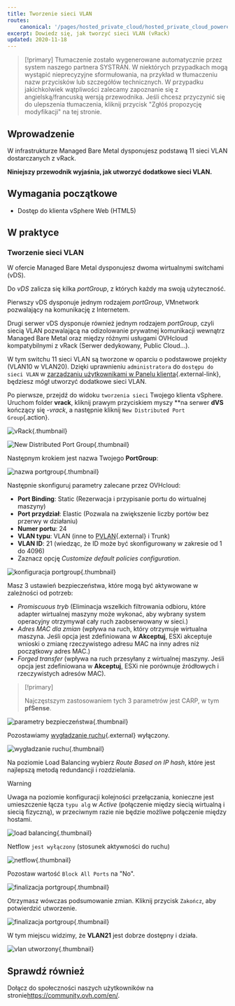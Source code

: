 ```yaml
---
title: Tworzenie sieci VLAN
routes:
    canonical: '/pages/hosted_private_cloud/hosted_private_cloud_powered_by_vmware/creation_vlan'
excerpt: Dowiedz się, jak tworzyć sieci VLAN (vRack)
updated: 2020-11-18
---
```


> [!primary]
> Tłumaczenie zostało wygenerowane automatycznie przez system naszego partnera SYSTRAN. W niektórych przypadkach mogą wystąpić nieprecyzyjne sformułowania, na przykład w tłumaczeniu nazw przycisków lub szczegółów technicznych. W przypadku jakichkolwiek wątpliwości zalecamy zapoznanie się z angielską/francuską wersją przewodnika. Jeśli chcesz przyczynić się do ulepszenia tłumaczenia, kliknij przycisk "Zgłóś propozycję modyfikacji" na tej stronie.
> 

## Wprowadzenie

W infrastrukturze Managed Bare Metal dysponujesz podstawą 11 sieci VLAN dostarczanych z vRack.

**Niniejszy przewodnik wyjaśnia, jak utworzyć dodatkowe sieci VLAN.**

## Wymagania początkowe

- Dostęp do klienta vSphere Web (HTML5)

## W praktyce

### Tworzenie sieci VLAN

W ofercie Managed Bare Metal dysponujesz dwoma wirtualnymi switchami (vDS). 

Do *vDS* zalicza się kilka *portGroup*, z których każdy ma swoją użyteczność.

Pierwszy vDS dysponuje jednym rodzajem *portGroup*, VMnetwork pozwalający na komunikację z Internetem.

Drugi serwer vDS dysponuje również jednym rodzajem *portGroup*, czyli siecią VLAN pozwalającą na odizolowanie prywatnej komunikacji wewnątrz Managed Bare Metal oraz między różnymi usługami OVHcloud kompatybilnymi z vRack (Serwer dedykowany, Public Cloud...). 

W tym switchu 11 sieci VLAN są tworzone w oparciu o podstawowe projekty (VLAN10 w VLAN20). Dzięki uprawnieniu `administratora` do `dostępu do sieci VLAN` w [zarządzaniu użytkownikami w Panelu klienta](/pages/bare_metal_cloud/managed_bare_metal/manager-ovhcloud#uzytkownicy){.external-link}, będziesz mógł utworzyć dodatkowe sieci VLAN.

Po pierwsze, przejdź do widoku `tworzenia sieci` Twojego klienta vSphere. Uruchom folder **vrack**, kliknij prawym przyciskiem myszy **na serwer **dVS** kończący się *-vrack*, a następnie kliknij `New Distributed Port Group`{.action}.

![vRack](images/07network.png){.thumbnail}

![New Distributed Port Group](images/08network1.png){.thumbnail}

Następnym krokiem jest nazwa Twojego **PortGroup**:

![nazwa portgroup](images/09network2.png){.thumbnail}

Następnie skonfiguruj parametry zalecane przez OVHcloud:

- **Port Binding**: Static (Rezerwacja i przypisanie portu do wirtualnej maszyny)
- **Port przydział**: Elastic (Pozwala na zwiększenie liczby portów bez przerwy w działaniu)
- **Numer portu**: 24
- **VLAN typu**: VLAN (inne to [PVLAN](https://kb.vmware.com/s/article/1010691){.external} i Trunk)
- **VLAN ID**: 21 (wiedząc, że ID może być skonfigurowany w zakresie od 1 do 4096)
- Zaznacz opcję *Customize default policies configuration*.

![konfiguracja portgroup](images/10network3.png){.thumbnail}

Masz 3 ustawień bezpieczeństwa, które mogą być aktywowane w zależności od potrzeb: 

- *Promiscuous tryb* (Eliminacja wszelkich filtrowania odbioru, które adapter wirtualnej maszyny może wykonać, aby wybrany system operacyjny otrzymywał cały ruch zaobserwowany w sieci.)
- *Adres MAC dla zmian* (wpływa na ruch, który otrzymuje wirtualna maszyna. Jeśli opcja jest zdefiniowana w **Akceptuj**, ESXi akceptuje wnioski o zmianę rzeczywistego adresu MAC na inny adres niż początkowy adres MAC.)
- *Forged transfer* (wpływa na ruch przesyłany z wirtualnej maszyny. Jeśli opcja jest zdefiniowana w **Akceptuj**, ESXi nie porównuje źródłowych i rzeczywistych adresów MAC).

> [!primary]
>
> Najczęstszym zastosowaniem tych 3 parametrów jest CARP, w tym **pfSense**.
> 

![parametry bezpieczeństwa](images/11network4.png){.thumbnail}

Pozostawiamy [wygładzanie ruchu](https://docs.vmware.com/en/VMware-vSphere/6.5/com.vmware.vsphere.networking.doc/GUID-CF01515C-8525-4424-92B5-A982489BACE2.html){.external} wyłączony.

![wygładzanie ruchu](images/12network5.png){.thumbnail}

Na poziomie Load Balancing wybierz *Route Based on IP hash*, które jest najlepszą metodą redundancji i rozdzielania.

> [!warning]
>
> Uwaga na poziomie konfiguracji kolejności przełączania, konieczne jest umieszczenie łącza `typu alg` w *Active* (połączenie między siecią wirtualną i siecią fizyczną), w przeciwnym razie nie będzie możliwe połączenie między hostami.
>

![load balancing](images/13network6.png){.thumbnail}

Netflow `jest wyłączony` (stosunek aktywności do ruchu)

![netflow](images/14network7.png){.thumbnail}

Pozostaw wartość `Block All Ports` na "No".

![finalizacja portgroup](images/15network9.png){.thumbnail}

Otrzymasz wówczas podsumowanie zmian. Kliknij przycisk `Zakończ`, aby potwierdzić utworzenie.

![finalizacja portgroup](images/16network10.png){.thumbnail}

W tym miejscu widzimy, że **VLAN21** jest dobrze dostępny i działa.

![vlan utworzony](images/17network11.png){.thumbnail}

## Sprawdź również

Dołącz do społeczności naszych użytkowników na stronie<https://community.ovh.com/en/>.
